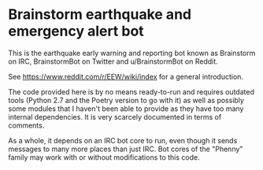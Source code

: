 # Brainstorm earthquake and emergency alert bot

This is the earthquake early warning and reporting bot known as Brainstorm on IRC, BrainstormBot on Twitter and u/BrainstormBot on Reddit.

See https://www.reddit.com/r/EEW/wiki/index for a general introduction.

The code provided here is by no means ready-to-run and requires outdated tools (Python 2.7 and the Poetry version to go with it) as well as possibly some modules that I haven't been able to provide as they have too many internal dependencies.
It is very scarcely documented in terms of comments.

As a whole, it depends on an IRC bot core to run, even though it sends messages to many more places than just IRC. Bot cores of the "Phenny" family may work with or without modifications to this code.
